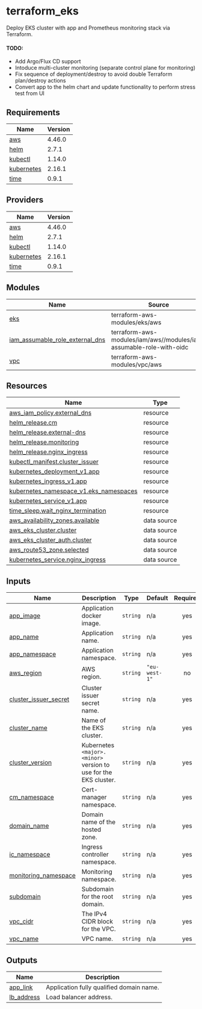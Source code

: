 # terraform_eks
Deploy EKS cluster with app and Prometheus monitoring stack via Terraform.

#### TODO:
* Add Argo/Flux CD support
* Intoduce multi-cluster monitoring (separate control plane for monitoring)
* Fix sequence of deployment/destroy to avoid double Terraform plan/destroy actions
* Convert app to the helm chart and update functionality to perform stress test from UI

<!-- BEGIN_TF_DOCS -->
## Requirements

| Name | Version |
|------|---------|
| <a name="requirement_aws"></a> [aws](#requirement\_aws) | 4.46.0 |
| <a name="requirement_helm"></a> [helm](#requirement\_helm) | 2.7.1 |
| <a name="requirement_kubectl"></a> [kubectl](#requirement\_kubectl) | 1.14.0 |
| <a name="requirement_kubernetes"></a> [kubernetes](#requirement\_kubernetes) | 2.16.1 |
| <a name="requirement_time"></a> [time](#requirement\_time) | 0.9.1 |

## Providers

| Name | Version |
|------|---------|
| <a name="provider_aws"></a> [aws](#provider\_aws) | 4.46.0 |
| <a name="provider_helm"></a> [helm](#provider\_helm) | 2.7.1 |
| <a name="provider_kubectl"></a> [kubectl](#provider\_kubectl) | 1.14.0 |
| <a name="provider_kubernetes"></a> [kubernetes](#provider\_kubernetes) | 2.16.1 |
| <a name="provider_time"></a> [time](#provider\_time) | 0.9.1 |

## Modules

| Name | Source | Version |
|------|--------|---------|
| <a name="module_eks"></a> [eks](#module\_eks) | terraform-aws-modules/eks/aws | 19.0.4 |
| <a name="module_iam_assumable_role_external_dns"></a> [iam\_assumable\_role\_external\_dns](#module\_iam\_assumable\_role\_external\_dns) | terraform-aws-modules/iam/aws//modules/iam-assumable-role-with-oidc | 5.9.2 |
| <a name="module_vpc"></a> [vpc](#module\_vpc) | terraform-aws-modules/vpc/aws | 3.18.1 |

## Resources

| Name | Type |
|------|------|
| [aws_iam_policy.external_dns](https://registry.terraform.io/providers/hashicorp/aws/4.46.0/docs/resources/iam_policy) | resource |
| [helm_release.cm](https://registry.terraform.io/providers/hashicorp/helm/2.7.1/docs/resources/release) | resource |
| [helm_release.external-dns](https://registry.terraform.io/providers/hashicorp/helm/2.7.1/docs/resources/release) | resource |
| [helm_release.monitoring](https://registry.terraform.io/providers/hashicorp/helm/2.7.1/docs/resources/release) | resource |
| [helm_release.nginx_ingress](https://registry.terraform.io/providers/hashicorp/helm/2.7.1/docs/resources/release) | resource |
| [kubectl_manifest.cluster_issuer](https://registry.terraform.io/providers/gavinbunney/kubectl/1.14.0/docs/resources/manifest) | resource |
| [kubernetes_deployment_v1.app](https://registry.terraform.io/providers/hashicorp/kubernetes/2.16.1/docs/resources/deployment_v1) | resource |
| [kubernetes_ingress_v1.app](https://registry.terraform.io/providers/hashicorp/kubernetes/2.16.1/docs/resources/ingress_v1) | resource |
| [kubernetes_namespace_v1.eks_namespaces](https://registry.terraform.io/providers/hashicorp/kubernetes/2.16.1/docs/resources/namespace_v1) | resource |
| [kubernetes_service_v1.app](https://registry.terraform.io/providers/hashicorp/kubernetes/2.16.1/docs/resources/service_v1) | resource |
| [time_sleep.wait_nginx_termination](https://registry.terraform.io/providers/hashicorp/time/0.9.1/docs/resources/sleep) | resource |
| [aws_availability_zones.available](https://registry.terraform.io/providers/hashicorp/aws/4.46.0/docs/data-sources/availability_zones) | data source |
| [aws_eks_cluster.cluster](https://registry.terraform.io/providers/hashicorp/aws/4.46.0/docs/data-sources/eks_cluster) | data source |
| [aws_eks_cluster_auth.cluster](https://registry.terraform.io/providers/hashicorp/aws/4.46.0/docs/data-sources/eks_cluster_auth) | data source |
| [aws_route53_zone.selected](https://registry.terraform.io/providers/hashicorp/aws/4.46.0/docs/data-sources/route53_zone) | data source |
| [kubernetes_service.nginx_ingress](https://registry.terraform.io/providers/hashicorp/kubernetes/2.16.1/docs/data-sources/service) | data source |

## Inputs

| Name | Description | Type | Default | Required |
|------|-------------|------|---------|:--------:|
| <a name="input_app_image"></a> [app\_image](#input\_app\_image) | Application docker image. | `string` | n/a | yes |
| <a name="input_app_name"></a> [app\_name](#input\_app\_name) | Application name. | `string` | n/a | yes |
| <a name="input_app_namespace"></a> [app\_namespace](#input\_app\_namespace) | Application namespace. | `string` | n/a | yes |
| <a name="input_aws_region"></a> [aws\_region](#input\_aws\_region) | AWS region. | `string` | `"eu-west-1"` | no |
| <a name="input_cluster_issuer_secret"></a> [cluster\_issuer\_secret](#input\_cluster\_issuer\_secret) | Cluster issuer secret name. | `string` | n/a | yes |
| <a name="input_cluster_name"></a> [cluster\_name](#input\_cluster\_name) | Name of the EKS cluster. | `string` | n/a | yes |
| <a name="input_cluster_version"></a> [cluster\_version](#input\_cluster\_version) | Kubernetes `<major>.<minor>` version to use for the EKS cluster. | `string` | n/a | yes |
| <a name="input_cm_namespace"></a> [cm\_namespace](#input\_cm\_namespace) | Cert-manager namespace. | `string` | n/a | yes |
| <a name="input_domain_name"></a> [domain\_name](#input\_domain\_name) | Domain name of the hosted zone. | `string` | n/a | yes |
| <a name="input_ic_namespace"></a> [ic\_namespace](#input\_ic\_namespace) | Ingress controller namespace. | `string` | n/a | yes |
| <a name="input_monitoring_namespace"></a> [monitoring\_namespace](#input\_monitoring\_namespace) | Monitoring namespace. | `string` | n/a | yes |
| <a name="input_subdomain"></a> [subdomain](#input\_subdomain) | Subdomain for the root domain. | `string` | n/a | yes |
| <a name="input_vpc_cidr"></a> [vpc\_cidr](#input\_vpc\_cidr) | The IPv4 CIDR block for the VPC. | `string` | n/a | yes |
| <a name="input_vpc_name"></a> [vpc\_name](#input\_vpc\_name) | VPC name. | `string` | n/a | yes |

## Outputs

| Name | Description |
|------|-------------|
| <a name="output_app_link"></a> [app\_link](#output\_app\_link) | Application fully qualified domain name. |
| <a name="output_lb_address"></a> [lb\_address](#output\_lb\_address) | Load balancer address. |
<!-- END_TF_DOCS -->
